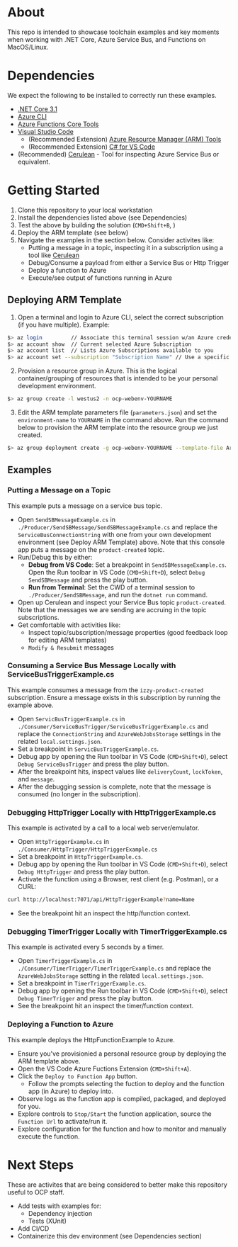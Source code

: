 # About
This repo is intended to showcase toolchain examples and key moments when working with .NET Core, Azure Service Bus, and Functions on MacOS/Linux.

# Dependencies
We expect the following to be installed to correctly run these examples.  
- [.NET Core 3.1](https://dotnet.microsoft.com/download/dotnet-core/3.1)  
- [Azure CLI](https://docs.microsoft.com/en-us/cli/azure/install-azure-cli?view=azure-cli-latest)
- [Azure Functions Core Tools](https://docs.microsoft.com/en-us/azure/azure-functions/functions-run-local?tabs=macos%2Ccsharp%2Cbash#v2)
- [Visual Studio Code](https://code.visualstudio.com/download)  
  - (Recommended Extension) [Azure Resource Manager (ARM) Tools](https://marketplace.visualstudio.com/items?itemName=msazurermtools.azurerm-vscode-tools)
  - (Recommended Extension) [C# for VS Code](https://marketplace.visualstudio.com/items?itemName=ms-dotnettools.csharp)
- (Recommended) [Cerulean](https://www.cerebrata.com/products/cerulean/download) - Tool for inspecting Azure Service Bus or equivalent.

# Getting Started
1. Clone this repository to your local workstation
2. Install the dependencies listed above (see Dependencies)
3. Test the above by building the solution (`CMD+Shift+B`, )
3. Deploy the ARM template (see below)
4. Navigate the examples in the section below. Consider activites like:
    - Putting a message in a topic, inspecting it in a subscription using a tool like [Cerulean](https://www.cerebrata.com/products/cerulean/download)
    - Debug/Consume a payload from either a Service Bus or Http Trigger
    - Deploy a function to Azure
    - Execute/see output of functions running in Azure

## Deploying ARM Template
1. Open a terminal and login to Azure CLI, select the correct subscription (if you have multiple).
Example:
```bash
$> az login         // Associate this terminal session w/an Azure credential
$> az account show  // Current selected Azure Subscription
$> az account list  // Lists Azure Subscriptions available to you
$> az account set --subscription "Subscription Name" // Use a specific subscription
```
2. Provision a resource group in Azure. This is the logical container/grouping of resources that is intended to be your personal development environment.
```bash
$> az group create -l westus2 -n ocp-webenv-YOURNAME
```

3. Edit the ARM template parameters file (`parameters.json`) and set the `environment-name` to `YOURNAME` in the command above. Run the command below to provision the ARM template into the resource group we just created.
```bash
$> az group deployment create -g ocp-webenv-YOURNAME --template-file ArmTemplate/environment.json --parameters ArmTemplate/parameters.json
```

## Examples

### Putting a Message on a Topic
This example puts a message on a service bus topic. 

- Open `SendSBMessageExample.cs` in `./Producer/SendSBMessage/SendSBMessageExample.cs` and replace the `ServiceBusConnectionString` with one from your own development environment (see Deploy ARM Template) above. Note that this console app puts a message on the `product-created` topic.
- Run/Debug this by either:
  - **Debug from VS Code**: Set a breakpoint in `SendSBMessageExample.cs`. Open the Run toolbar in VS Code (`CMD+Shift+D`), select `Debug SendSBMessage` and press the play button.
  - **Run from Terminal**: Set the CWD of a terminal session to `./Producer/SendSBMessage`, and run the `dotnet run` command.
- Open up Cerulean and inspect your Service Bus topic `product-created`. Note that the messages we are sending are accruing in the topic subscriptions.
- Get comfortable with activities like:
  - Inspect topic/subscription/message properties (good feedback loop for editing ARM templates)
  - `Modify & Resubmit` messages

### Consuming a Service Bus Message Locally with ServiceBusTriggerExample.cs
This example consumes a message from the `izzy-product-created` subscription. Ensure a message exists in this subscription by running the example above.

- Open `ServicBusTriggerExample.cs` in `./Consumer/ServiceBusTrigger/ServiceBusTriggerExample.cs` and replace the `ConnectionString` and `AzureWebJobsStorage` settings in the related `local.settings.json`.
- Set a breakpoint in `ServicBusTriggerExample.cs`.
- Debug app by opening the Run toolbar in VS Code (`CMD+Shift+D`), select `Debug ServiceBusTrigger` and press the play button.
- After the breakpoint hits, inspect values like `deliveryCount`, `lockToken`, and `message`.
- After the debugging session is complete, note that the message is consumed (no longer in the subscription).

### Debugging HttpTrigger Locally with HttpTriggerExample.cs
This example is activated by a call to a local web server/emulator.

- Open `HttpTriggerExample.cs` in `./Consumer/HttpTrigger/HttpTriggerExample.cs`
- Set a breakpoint in `HttpTriggerExample.cs`.
- Debug app by opening the Run toolbar in VS Code (`CMD+Shift+D`), select `Debug HttpTrigger` and press the play button.
- Activate the function using a Browser, rest client (e.g. Postman), or a CURL:
``` bash
curl http://localhost:7071/api/HttpTriggerExample?name=Name
```
- See the breakpoint hit an inspect the http/function context.

### Debugging TimerTrigger Locally with TimerTriggerExample.cs
This example is activated every 5 seconds by a timer.

- Open `TimerTriggerExample.cs` in `./Consumer/TimerTrigger/TimerTriggerExample.cs` and replace the `AzureWebJobsStorage` setting in the related `local.settings.json`.
- Set a breakpoint in `TimerTriggerExample.cs`.
- Debug app by opening the Run toolbar in VS Code (`CMD+Shift+D`), select `Debug TimerTrigger` and press the play button.
- See the breakpoint hit an inspect the timer/function context.

### Deploying a Function to Azure
This example deploys the HttpFunctionExample to Azure.

- Ensure you've provisionied a personal resource group by deploying the ARM template above.
- Open the VS Code Azure Fuctions Extension (`CMD+Shift+A`).
- Click the `Deploy to Function App` button.
  - Follow the prompts selecting the fuction to deploy and the function app (in Azure) to deploy into.
- Observe logs as the function app is compiled, packaged, and deployed for you.
- Explore controls to `Stop/Start` the function application, source the `Function Url` to activate/run it.
- Explore configuration for the function and how to monitor and manually execute the function.


# Next Steps
These are activites that are being considered to better make this repository useful to OCP staff.

- Add tests with examples for:
  - Dependency injection
  - Tests (XUnit)
- Add CI/CD 
- Containerize this dev environment (see Dependencies section)
